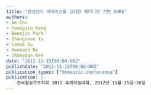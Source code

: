 ```yaml
---
title: "관성센서 바이어스를 고려한 퀘터니언 기반 AHRS"
authors:
- Am Cho
- Yeongsin Kang
- Beomjin Park
- Changseon Yu
- Samok Gu
- Heekwon No
- Changdon Kee
date: "2012-11-15T00:00:00Z"
publishDate: "2012-11-15T00:00:00Z"
publication_types: ["domestic-conference"]
publication: |-
    한국항공우주학회 2012 추계학술대회, 2012년 11월 15일~16일
---
```

